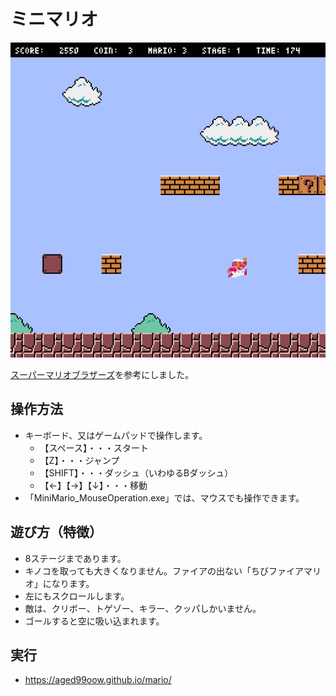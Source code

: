 
# ミニマリオ

![mario11](img/mario11.gif)

[スーパーマリオブラザーズ](https://www.nintendo.co.jp/software/smb1/index.html)を参考にしました。

## 操作方法

* キーボード、又はゲームパッドで操作します。
  * 【スペース】・・・スタート
  * 【Z】・・・ジャンプ
  * 【SHIFT】・・・ダッシュ（いわゆるBダッシュ）
  * 【←】【→】【↓】・・・移動
* 「MiniMario_MouseOperation.exe」では、マウスでも操作できます。

## 遊び方（特徴）

* 8ステージまであります。
* キノコを取っても大きくなりません。ファイアの出ない「ちびファイアマリオ」になります。
* 左にもスクロールします。
* 敵は、クリボー、トゲゾー、キラー、クッパしかいません。
* ゴールすると空に吸い込まれます。

## 実行

* https://aged99oow.github.io/mario/
